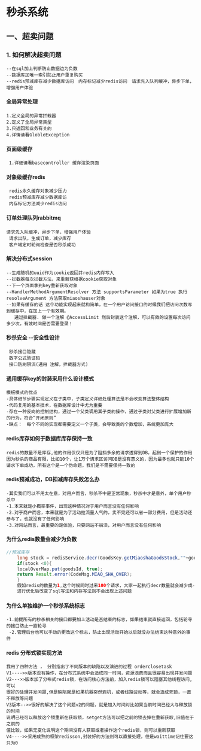 # 秒杀系统

## 一、超卖问题

### 1. 如何解决超卖问题

```
--在sql加上判断防止数据边为负数 
--数据库加唯一索引防止用户重复购买
--redis预减库存减少数据库访问　内存标记减少redis访问　请求先入队列缓冲，异步下单，增强用户体验
```

####  全局异常处理

```
1.定义全局的异常拦截器
2.定义了全局异常类型
3.只返回和业务有关的
4.详情请看GlobleException
```

#### 页面级缓存

```
 1.详细请看basecontroller 缓存渲染页面
```

#### 对象级缓存redis

```
 redis永久缓存对象减少压力
 redis预减库存减少数据库访
 内存标记方法减少redis访问
```

#### 订单处理队列rabbitmq

```
请求先入队缓冲，异步下单，增强用户体验
 请求出队，生成订单，减少库存
 客户端定时轮询检查是否秒杀成功 
```

#### 解决分布式session

```
--生成随机的uuid作为cookie返回并redis内存写入 
--拦截器每次拦截方法，来重新获根据cookie获取对象
--下一个页面拿到key重新获取对象
--HandlerMethodArgumentResolver 方法 supportsParameter 如果为true 执行 resolveArgument 方法获取miaoshauser对象
--如果有缓存的话 这个功能实现起来就和简单，在一个用户访问接口的时候我们把访问次数写到缓存中，在加上一个有效期。
   通过拦截器. 做一个注解 @AccessLimit 然后封装这个注解，可以有效的设置每次访问多少次，有效时间是否需要登录！
```

#### 秒杀安全 --安全性设计

```
 秒杀接口隐藏
 数字公式验证码
 接口防刷限流(通用 注解，拦截器方式)
```

#### 通用缓存key的封装采用什么设计模式

```
模板模式的优点
-具体细节步骤实现定义在子类中，子类定义详细处理算法是不会改变算法整体结构
-代码复用的基本技术，在数据库设计中尤为重要
-存在一种反向的控制结构，通过一个父类调用其子类的操作，通过子类对父类进行扩展增加新的行为，符合“开闭原则”
-缺点：　每个不同的实现都需要定义一个子类，会导致类的个数增加，系统更加庞大
```

#### redis库存如何于数据库库存保持一致

```
redis的数量不是库存,他的作用仅仅只是为了阻挡多余的请求透穿到DB，起到一个保护的作用
因为秒杀的商品有限，比如10个，让1万个请求区访问DB是没有意义的，因为最多也就只能10个
请求下单成功，所有这个是一个伪命题，我们是不需要保持一致的
```

#### redis预减成功，DB扣减库存失败怎么办

```
-其实我们可以不用太在意，对用户而言，秒杀不中是正常现象，秒杀中才是意外，单个用户秒杀中
-1.本来就是小概率事件，出现这种情况对于用户而言没有任何影响
-2.对于商户而言，本来就是为了活动拉流量人气的，卖不完还可以省一部分费用，但是活动还参与了，也就没有了任何影响
-3.对网站而言，最重要的是体验，只要网站不崩溃，对用户而言没有任何影响
```

#### 为什么redis数量会减少为负数

```java
//预减库存
    long stock = redisService.decr(GoodsKey.getMiaoshaGoodsStock,""+goodsId) ;
	if(stock <0){
    localOverMap.put(goodsId, true);
	return Result.error(CodeMsg.MIAO_SHA_OVER);
	}
	假如redis的数量为1,这个时候同时过来100个请求，大家一起执行decr数量就会减少成-99这个是正常的
	进行优化后改变了sql写法和内存写法则不会出现上述问题
```

#### 为什么单独维护一个秒杀系统标志

```
-1.前提所有的秒杀相关的接口都要加上活动是否结束的标志，如果结束就直接返回，包括轮寻的接口防止一直轮寻
 -2.管理后台也可以手动的更改这个标志，防止出现活动开始以后就没办法结束这种意外的事件
```

#### redis 分布式锁实现方法

```
我用了四种方法 ， 分别指出了不同版本的缺陷以及演进的过程 orderclosetask
V1---->>版本没有操作，在分布式系统中会造成同一时间，资源浪费而且很容易出现并发问题
V2--->>版本加了分布式redis锁，在访问核心方法前，加入redis锁可以阻塞其他线程访问,可以
很好的处理并发问题,但是缺陷就是如果机器突然宕机，或者线路波动等，就会造成死锁，一直
不释放等问题
V3版本-->>很好的解决了这个问题v2的问题，就是加入时间对比如果当前时间已经大与释放锁的时间
说明已经可以释放这个锁重新在获取锁，setget方法可以把之前的锁去掉在重新获取,旧值在于之前的
值比较，如果无变化说明这个期间没有人获取或者操作这个redis锁，则可以重新获取
V4---->>采用成熟的框架redisson,封装好的方法则可以直接处理，但是waittime记住要这只为0
```